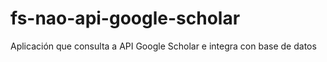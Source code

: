 # fs-nao-api-google-scholar
 Aplicación que consulta a API Google Scholar e integra con base de datos
